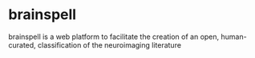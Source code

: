 brainspell
==========

brainspell is a web platform to facilitate the creation of an open, human-curated, classification of the neuroimaging literature
